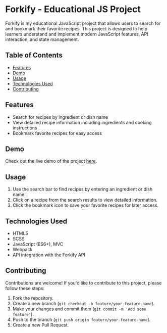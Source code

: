 # Forkify - Educational JS Project

Forkify is my educational JavaScript project that allows users to search for and bookmark their favorite recipes. This project is designed to help learners understand and implement modern JavaScript features, API interaction, and state management.

## Table of Contents

- [Features](#features)
- [Demo](#demo)
- [Usage](#usage)
- [Technologies Used](#technologies-used)
- [Contributing](#contributing)

## Features

- Search for recipes by ingredient or dish name
- View detailed recipe information including ingredients and cooking instructions
- Bookmark favorite recipes for easy access

## Demo

Check out the live demo of the project [here](https://maksimkedys.github.io/forkify-educational-JS-project/).

## Usage

1. Use the search bar to find recipes by entering an ingredient or dish name.
2. Click on a recipe from the search results to view detailed information.
3. Click the bookmark icon to save your favorite recipes for later access.

## Technologies Used

- HTML5
- SCSS
- JavaScript (ES6+), MVC
- Webpack
- API integration with the Forkify API

## Contributing

Contributions are welcome! If you'd like to contribute to this project, please follow these steps:

1. Fork the repository.
2. Create a new branch (`git checkout -b feature/your-feature-name`).
3. Make your changes and commit them (`git commit -m 'Add some feature'`).
4. Push to the branch (`git push origin feature/your-feature-name`).
5. Create a new Pull Request.
